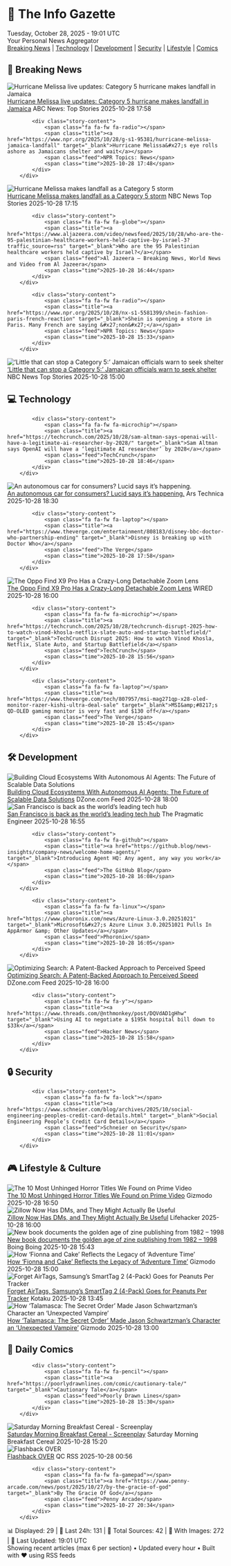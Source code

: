 <!-- Processing 54 RSS feeds at 2025-10-28 19:01:27 UTC -->
<!-- Processing: XKCD -->
<!-- Processing: Dilbert -->
<!-- Processing: Cyanide & Happiness -->
<!-- Processing: Questionable Content -->
<!-- Processing: Dinosaur Comics -->
<!-- Processing: CBC News -->
<!-- Error processing https://rss.cbc.ca/lineup/topstories.xml: The read operation timed out -->
<!-- Processing: Reuters World News -->
<!-- Processing: Associated Press Breaking -->
<!-- Processing: TechCrunch -->
<!-- Processing: Ars Technica -->
<!-- Processing: Lobsters Python -->
<!-- Processing: Hacker News -->
<!-- Processing: Phoronix Linux News -->
<!-- Processing: It's FOSS -->
<!-- Processing: OMG! Ubuntu -->
<!-- Processing: DistroWatch -->
<!-- Processing: Ubuntu Blog -->
<!-- Processing: GitHub Blog -->
<!-- Processing: GitLab Blog -->
<!-- Processing: InfoQ -->
<!-- Processing: DZone -->
<!-- Processing: Martin Fowler -->
<!-- Processing: Krebs on Security -->
<!-- Generated 4 new posts out of 23 feeds processed -->
<div class="newspaper-header">
    <h1 class="newspaper-title">📰 The Info Gazette</h1>
    <div class="newspaper-date">Tuesday, October 28, 2025 - 19:01 UTC</div>
    <div class="newspaper-subtitle">Your Personal News Aggregator</div>
</div>

<div class="newspaper-nav">
    <a href="#breaking">Breaking News</a> |
    <a href="#tech">Technology</a> |
    <a href="#dev">Development</a> |
    <a href="#security">Security</a> |
    <a href="#lifestyle">Lifestyle</a> |
    <a href="#webcomics">Comics</a>
</div>

<div class="news-section breaking-news" id="breaking">
<h2 class="section-header">🚨 Breaking News</h2>
<div class="stories-container">
<div class="story">
            <img src="https://s.abcnews.com/images/International/melissa-3-ap-gmh-251028_1761656031312_hpMain_4x3t_384.jpg" alt="Hurricane Melissa live updates: Category 5 hurricane makes landfall in Jamaica" class="story-image" loading="lazy" onerror="this.style.display='none'">
            <div class="story-content">
                <span class="fa fa-fw fa-tv"></span>
                <span class="title"><a href="https://abcnews.go.com/International/live-updates/hurricane-melissa-live-updates-powerful-storm-poses-catastrophic/?id=126883938" target="_blank">Hurricane Melissa live updates: Category 5 hurricane makes landfall in Jamaica</a></span>
                <span class="feed">ABC News: Top Stories</span>
                <span class="time">2025-10-28 17:58</span>
            </div>
        </div>
<div class="story">
            
            <div class="story-content">
                <span class="fa fa-fw fa-radio"></span>
                <span class="title"><a href="https://www.npr.org/2025/10/28/g-s1-95381/hurricane-melissa-jamaica-landfall" target="_blank">Hurricane Melissa&#x27;s eye rolls ashore as Jamaicans shelter and wait</a></span>
                <span class="feed">NPR Topics: News</span>
                <span class="time">2025-10-28 17:48</span>
            </div>
        </div>
<div class="story">
            <img src="https://media-cldnry.s-nbcnews.com/image/upload/t_fit_1500w/mpx/2704722219/2025_10/1761671721281_now_brk_landfall_melissa_251028_1920x1080-qhaxad.jpg" alt="Hurricane Melissa makes landfall as a Category 5 storm" class="story-image" loading="lazy" onerror="this.style.display='none'">
            <div class="story-content">
                <span class="fa fa-fw fa-broadcast-tower"></span>
                <span class="title"><a href="https://www.nbcnews.com/now/video/hurricane-melissa-makes-landfall-as-a-category-5-storm-250786885881" target="_blank">Hurricane Melissa makes landfall as a Category 5 storm</a></span>
                <span class="feed">NBC News Top Stories</span>
                <span class="time">2025-10-28 17:15</span>
            </div>
        </div>
<div class="story">
            
            <div class="story-content">
                <span class="fa fa-fw fa-globe"></span>
                <span class="title"><a href="https://www.aljazeera.com/video/newsfeed/2025/10/28/who-are-the-95-palestinian-healthcare-workers-held-captive-by-israel-3?traffic_source=rss" target="_blank">Who are the 95 Palestinian healthcare workers held captive by Israel?</a></span>
                <span class="feed">Al Jazeera – Breaking News, World News and Video from Al Jazeera</span>
                <span class="time">2025-10-28 16:44</span>
            </div>
        </div>
<div class="story">
            
            <div class="story-content">
                <span class="fa fa-fw fa-radio"></span>
                <span class="title"><a href="https://www.npr.org/2025/10/28/nx-s1-5581399/shein-fashion-paris-french-reaction" target="_blank">Shein is opening a store in Paris. Many French are saying &#x27;non&#x27;</a></span>
                <span class="feed">NPR Topics: News</span>
                <span class="time">2025-10-28 15:33</span>
            </div>
        </div>
<div class="story">
            <img src="https://media-cldnry.s-nbcnews.com/image/upload/t_fit_1500w/mpx/2704722219/2025_10/1761663612123_now_brk_cat5_melissa_jamaica_251028_1920x1080-ap6xjq.jpg" alt="‘Little that can stop a Category 5:’ Jamaican officials warn to seek shelter" class="story-image" loading="lazy" onerror="this.style.display='none'">
            <div class="story-content">
                <span class="fa fa-fw fa-broadcast-tower"></span>
                <span class="title"><a href="https://www.nbcnews.com/now/video/-little-that-can-stop-a-category-5-jamaican-officials-warn-to-seek-shelter-250777669817" target="_blank">‘Little that can stop a Category 5:’ Jamaican officials warn to seek shelter</a></span>
                <span class="feed">NBC News Top Stories</span>
                <span class="time">2025-10-28 15:00</span>
            </div>
        </div>
</div>
</div>
<div class="news-section tech-news" id="tech">
<h2 class="section-header">💻 Technology</h2>
<div class="stories-container">
<div class="story">
            
            <div class="story-content">
                <span class="fa fa-fw fa-microchip"></span>
                <span class="title"><a href="https://techcrunch.com/2025/10/28/sam-altman-says-openai-will-have-a-legitimate-ai-researcher-by-2028/" target="_blank">Sam Altman says OpenAI will have a ‘legitimate AI researcher’ by 2028</a></span>
                <span class="feed">TechCrunch</span>
                <span class="time">2025-10-28 18:46</span>
            </div>
        </div>
<div class="story">
            <img src="https://cdn.arstechnica.net/wp-content/uploads/2025/10/EMBARGO_Lucid_NVIDIA-GTC_IMAGE-500x500.jpg" alt="An autonomous car for consumers? Lucid says it’s happening." class="story-image" loading="lazy" onerror="this.style.display='none'">
            <div class="story-content">
                <span class="fa fa-fw fa-cog"></span>
                <span class="title"><a href="https://arstechnica.com/cars/2025/10/an-autonomous-car-for-consumers-lucid-says-its-happening/" target="_blank">An autonomous car for consumers? Lucid says it’s happening.</a></span>
                <span class="feed">Ars Technica</span>
                <span class="time">2025-10-28 18:30</span>
            </div>
        </div>
<div class="story">
            
            <div class="story-content">
                <span class="fa fa-fw fa-laptop"></span>
                <span class="title"><a href="https://www.theverge.com/entertainment/808183/disney-bbc-doctor-who-partnership-ending" target="_blank">Disney is breaking up with Doctor Who</a></span>
                <span class="feed">The Verge</span>
                <span class="time">2025-10-28 17:58</span>
            </div>
        </div>
<div class="story">
            <img src="https://media.wired.com/photos/68ffeb3a8fdb4736bd882bac/master/pass/Oppo%20Find%20X9%20Pro%201%20SOURCE%20Simon%20Hill.jpg" alt="The Oppo Find X9 Pro Has a Crazy-Long Detachable Zoom Lens" class="story-image" loading="lazy" onerror="this.style.display='none'">
            <div class="story-content">
                <span class="fa fa-fw fa-bolt"></span>
                <span class="title"><a href="https://www.wired.com/story/oppo-find-x9-pro-detachable-camera/" target="_blank">The Oppo Find X9 Pro Has a Crazy-Long Detachable Zoom Lens</a></span>
                <span class="feed">WIRED</span>
                <span class="time">2025-10-28 16:00</span>
            </div>
        </div>
<div class="story">
            
            <div class="story-content">
                <span class="fa fa-fw fa-microchip"></span>
                <span class="title"><a href="https://techcrunch.com/2025/10/28/techcrunch-disrupt-2025-how-to-watch-vinod-khosla-netflix-slate-auto-and-startup-battlefield/" target="_blank">TechCrunch Disrupt 2025: How to watch Vinod Khosla, Netflix, Slate Auto, and Startup Battlefield</a></span>
                <span class="feed">TechCrunch</span>
                <span class="time">2025-10-28 15:56</span>
            </div>
        </div>
<div class="story">
            
            <div class="story-content">
                <span class="fa fa-fw fa-laptop"></span>
                <span class="title"><a href="https://www.theverge.com/tech/807957/msi-mag271qp-x28-oled-monitor-razer-kishi-ultra-deal-sale" target="_blank">MSI&amp;#8217;s QD-OLED gaming monitor is very fast and $130 off</a></span>
                <span class="feed">The Verge</span>
                <span class="time">2025-10-28 15:45</span>
            </div>
        </div>
</div>
</div>
<div class="news-section dev-news" id="dev">
<h2 class="section-header">🛠️ Development</h2>
<div class="stories-container">
<div class="story">
            <img src="https://dz2cdn1.dzone.com/thumbnail?fid=18717507&w=600" alt="Building Cloud Ecosystems With Autonomous AI Agents: The Future of Scalable Data Solutions" class="story-image" loading="lazy" onerror="this.style.display='none'">
            <div class="story-content">
                <span class="fa fa-fw fa-newspaper"></span>
                <span class="title"><a href="https://dzone.com/articles/building-cloud-ecosystems-with-autonomous-ai-agents" target="_blank">Building Cloud Ecosystems With Autonomous AI Agents: The Future of Scalable Data Solutions</a></span>
                <span class="feed">DZone.com Feed</span>
                <span class="time">2025-10-28 18:00</span>
            </div>
        </div>
<div class="story">
            <img src="https://substack-post-media.s3.amazonaws.com/public/images/bcadf8fa-7ef1-4d60-bb81-a64472d81d6f_2000x1000.png" alt="San Francisco is back as the world’s leading tech hub" class="story-image" loading="lazy" onerror="this.style.display='none'">
            <div class="story-content">
                <span class="fa fa-fw fa-wrench"></span>
                <span class="title"><a href="https://newsletter.pragmaticengineer.com/p/san-francisco-is-back" target="_blank">San Francisco is back as the world’s leading tech hub</a></span>
                <span class="feed">The Pragmatic Engineer</span>
                <span class="time">2025-10-28 16:55</span>
            </div>
        </div>
<div class="story">
            
            <div class="story-content">
                <span class="fa fa-fw fa-github"></span>
                <span class="title"><a href="https://github.blog/news-insights/company-news/welcome-home-agents/" target="_blank">Introducing Agent HQ: Any agent, any way you work</a></span>
                <span class="feed">The GitHub Blog</span>
                <span class="time">2025-10-28 16:08</span>
            </div>
        </div>
<div class="story">
            
            <div class="story-content">
                <span class="fa fa-fw fa-linux"></span>
                <span class="title"><a href="https://www.phoronix.com/news/Azure-Linux-3.0.20251021" target="_blank">Microsoft&#x27;s Azure Linux 3.0.20251021 Pulls In AppArmor &amp; Other Updates</a></span>
                <span class="feed">Phoronix</span>
                <span class="time">2025-10-28 16:05</span>
            </div>
        </div>
<div class="story">
            <img src="https://dz2cdn1.dzone.com/thumbnail?fid=18717487&w=600" alt="Optimizing Search: A Patent-Backed Approach to Perceived Speed" class="story-image" loading="lazy" onerror="this.style.display='none'">
            <div class="story-content">
                <span class="fa fa-fw fa-newspaper"></span>
                <span class="title"><a href="https://dzone.com/articles/optimizing-search-with-patent-backed-perceived-speed" target="_blank">Optimizing Search: A Patent-Backed Approach to Perceived Speed</a></span>
                <span class="feed">DZone.com Feed</span>
                <span class="time">2025-10-28 16:00</span>
            </div>
        </div>
<div class="story">
            
            <div class="story-content">
                <span class="fa fa-fw fa-y"></span>
                <span class="title"><a href="https://www.threads.com/@nthmonkey/post/DQVdAD1gHhw" target="_blank">Using AI to negotiate a $195k hospital bill down to $33k</a></span>
                <span class="feed">Hacker News</span>
                <span class="time">2025-10-28 15:58</span>
            </div>
        </div>
</div>
</div>
<div class="news-section security-news" id="security">
<h2 class="section-header">🔒 Security</h2>
<div class="stories-container">
<div class="story">
            
            <div class="story-content">
                <span class="fa fa-fw fa-lock"></span>
                <span class="title"><a href="https://www.schneier.com/blog/archives/2025/10/social-engineering-peoples-credit-card-details.html" target="_blank">Social Engineering People’s Credit Card Details</a></span>
                <span class="feed">Schneier on Security</span>
                <span class="time">2025-10-28 11:01</span>
            </div>
        </div>
</div>
</div>
<div class="news-section lifestyle-news" id="lifestyle">
<h2 class="section-header">🎮 Lifestyle & Culture</h2>
<div class="stories-container">
<div class="story">
            <img src="https://gizmodo.com/app/uploads/2025/10/amazon-prime-video-horror-streaming-1280x853.jpg" alt="The 10 Most Unhinged Horror Titles We Found on Prime Video" class="story-image" loading="lazy" onerror="this.style.display='none'">
            <div class="story-content">
                <span class="fa fa-fw fa-computer"></span>
                <span class="title"><a href="https://gizmodo.com/the-10-most-unhinged-horror-titles-we-found-on-prime-video-2000677600" target="_blank">The 10 Most Unhinged Horror Titles We Found on Prime Video</a></span>
                <span class="feed">Gizmodo</span>
                <span class="time">2025-10-28 16:50</span>
            </div>
        </div>
<div class="story">
            <img src="https://lifehacker.com/imagery/articles/01K8NNZE5RATDTD04X6A1DXYJR/hero-image.jpg" alt="Zillow Now Has DMs, and They Might Actually Be Useful" class="story-image" loading="lazy" onerror="this.style.display='none'">
            <div class="story-content">
                <span class="fa fa-fw fa-life-ring"></span>
                <span class="title"><a href="https://lifehacker.com/tech/zillow-now-has-dms?utm_medium=RSS" target="_blank">Zillow Now Has DMs, and They Might Actually Be Useful</a></span>
                <span class="feed">Lifehacker</span>
                <span class="time">2025-10-28 16:00</span>
            </div>
        </div>
<div class="story">
            <img src="https://i0.wp.com/boingboing.net/wp-content/uploads/2025/10/zinelandia-cover.jpeg?fit=881%2C1200&amp;quality=60&amp;ssl=1" alt="New book documents the golden age of zine publishing from 1982 – 1998" class="story-image" loading="lazy" onerror="this.style.display='none'">
            <div class="story-content">
                <span class="fa fa-fw fa-arrow-right"></span>
                <span class="title"><a href="https://boingboing.net/2025/10/28/new-book-documents-the-golden-age-of-zine-publishing-from-1982-1998.html" target="_blank">New book documents the golden age of zine publishing from 1982 – 1998</a></span>
                <span class="feed">Boing Boing</span>
                <span class="time">2025-10-28 15:43</span>
            </div>
        </div>
<div class="story">
            <img src="https://gizmodo.com/app/uploads/2025/10/Fionna-and-cake-int-AM-1280x853.jpg" alt="How ‘Fionna and Cake’ Reflects the Legacy of ‘Adventure Time’" class="story-image" loading="lazy" onerror="this.style.display='none'">
            <div class="story-content">
                <span class="fa fa-fw fa-computer"></span>
                <span class="title"><a href="https://gizmodo.com/how-fionna-and-cake-reflects-the-legacy-of-adventure-time-2000676812" target="_blank">How ‘Fionna and Cake’ Reflects the Legacy of ‘Adventure Time’</a></span>
                <span class="feed">Gizmodo</span>
                <span class="time">2025-10-28 15:00</span>
            </div>
        </div>
<div class="story">
            <img src="https://kotaku.com/app/uploads/2025/10/SamsungGalaxyTags-1280x853.jpg" alt="Forget AirTags, Samsung’s SmartTag 2 (4-Pack) Goes for Peanuts Per Tracker" class="story-image" loading="lazy" onerror="this.style.display='none'">
            <div class="story-content">
                <span class="fa fa-fw fa-gamepad"></span>
                <span class="title"><a href="https://kotaku.com/these-samsung-bluetooth-trackers-make-for-wonderful-stocking-stuffers-at-just-16-per-smarttag2-2000639338" target="_blank">Forget AirTags, Samsung’s SmartTag 2 (4-Pack) Goes for Peanuts Per Tracker</a></span>
                <span class="feed">Kotaku</span>
                <span class="time">2025-10-28 13:45</span>
            </div>
        </div>
<div class="story">
            <img src="https://gizmodo.com/app/uploads/2025/10/Talamasca_Schwartzman-1280x853.jpg" alt="How ‘Talamasca: The Secret Order’ Made Jason Schwartzman’s Character an ‘Unexpected Vampire’" class="story-image" loading="lazy" onerror="this.style.display='none'">
            <div class="story-content">
                <span class="fa fa-fw fa-computer"></span>
                <span class="title"><a href="https://gizmodo.com/how-talamasca-the-secret-order-made-jason-schwartzmans-character-an-unexpected-vampire-2000677785" target="_blank">How ‘Talamasca: The Secret Order’ Made Jason Schwartzman’s Character an ‘Unexpected Vampire’</a></span>
                <span class="feed">Gizmodo</span>
                <span class="time">2025-10-28 13:00</span>
            </div>
        </div>
</div>
</div>
<div class="news-section webcomics-section" id="webcomics">
<h2 class="section-header">🎨 Daily Comics</h2>
<div class="stories-container">
<div class="story">
            
            <div class="story-content">
                <span class="fa fa-fw fa-pencil"></span>
                <span class="title"><a href="https://poorlydrawnlines.com/comic/cautionary-tale/" target="_blank">Cautionary Tale</a></span>
                <span class="feed">Poorly Drawn Lines</span>
                <span class="time">2025-10-28 15:30</span>
            </div>
        </div>
<div class="story">
            <img src="https://www.smbc-comics.com/comics/1761620443-20251028.png" alt="Saturday Morning Breakfast Cereal - Screenplay" class="story-image" loading="lazy" onerror="this.style.display='none'">
            <div class="story-content">
                <span class="fa fa-fw fa-smile"></span>
                <span class="title"><a href="https://www.smbc-comics.com/comic/screenplay" target="_blank">Saturday Morning Breakfast Cereal - Screenplay</a></span>
                <span class="feed">Saturday Morning Breakfast Cereal</span>
                <span class="time">2025-10-28 15:20</span>
            </div>
        </div>
<div class="story">
            <img src="http://www.questionablecontent.net/comics/5688.png" alt="Flashback OVER" class="story-image" loading="lazy" onerror="this.style.display='none'">
            <div class="story-content">
                <span class="fa fa-fw fa-music"></span>
                <span class="title"><a href="http://questionablecontent.net/view.php?comic=5688" target="_blank">Flashback OVER</a></span>
                <span class="feed">QC RSS</span>
                <span class="time">2025-10-28 00:56</span>
            </div>
        </div>
<div class="story">
            
            <div class="story-content">
                <span class="fa fa-fw fa-gamepad"></span>
                <span class="title"><a href="https://www.penny-arcade.com/news/post/2025/10/27/by-the-gracie-of-god" target="_blank">By The Gracie Of God</a></span>
                <span class="feed">Penny Arcade</span>
                <span class="time">2025-10-27 20:34</span>
            </div>
        </div>
</div>
</div>

<div class="newspaper-footer">
    <div class="stats">
        📊 Displayed: 29 | 📅 Last 24h: 131 | 📡 Total Sources: 42 | 📸 With Images: 272 |
        🔄 Last Updated: 19:01 UTC
    </div>
    <div class="footer-note">
        Showing recent articles (max 6 per section) • Updated every hour • Built with ❤️ using RSS feeds
    </div>
</div>
